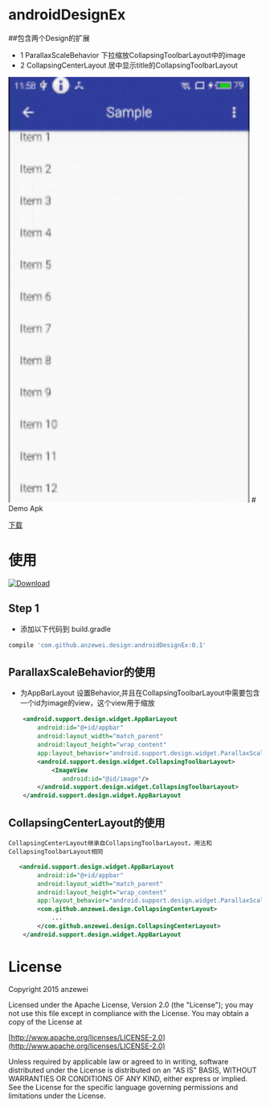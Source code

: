 # androidDesignEx

##包含两个Design的扩展

-  1 ParallaxScaleBehavior 下拉缩放CollapsingToolbarLayout中的image
-  2 CollapsingCenterLayout 居中显示title的CollapsingToolbarLayout

<img width="480" height="847" src="https://github.com/anzewei/Android-DesignEx/blob/master/ext/ezgif.com-resize.gif" />
# Demo Apk

<a href="https://github.com/anzewei/Android-DesignEx/blob/master/ext/sample-debug.apk?raw=true">下载</a>

# 使用
[ ![Download](https://api.bintray.com/packages/anzewei/maven/com.github.anzewei.design/images/download.svg) ](https://bintray.com/anzewei/maven/com.github.anzewei.design/0.1)

## Step 1

- 添加以下代码到 build.gradle

``` groovy
compile 'com.github.anzewei.design:androidDesignEx:0.1'
``` 
	
## ParallaxScaleBehavior的使用

-  为AppBarLayout 设置Behavior,并且在CollapsingToolbarLayout中需要包含一个id为image的view，这个view用于缩放

```xml
    <android.support.design.widget.AppBarLayout
        android:id="@+id/appbar"
        android:layout_width="match_parent"
        android:layout_height="wrap_content"
        app:layout_behavior="android.support.design.widget.ParallaxScaleBehavior">
		<android.support.design.widget.CollapsingToolbarLayout>
			<ImageView 
               android:id="@id/image"/>
		</android.support.design.widget.CollapsingToolbarLayout>
	</android.support.design.widget.AppBarLayout
```
## CollapsingCenterLayout的使用
	CollapsingCenterLayout继承自CollapsingToolbarLayout，用法和CollapsingToolbarLayout相同
	
```xml
   <android.support.design.widget.AppBarLayout
        android:id="@+id/appbar"
        android:layout_width="match_parent"
        android:layout_height="wrap_content"
        app:layout_behavior="android.support.design.widget.ParallaxScaleBehavior">
		<com.github.anzewei.design.CollapsingCenterLayout>
			...
		</com.github.anzewei.design.CollapsingCenterLayout>
	</android.support.design.widget.AppBarLayout
```


# License

Copyright 2015 anzewei

Licensed under the Apache License, Version 2.0 (the "License"); you may not use this file except in compliance with the License. You may obtain a copy of the License at

[http://www.apache.org/licenses/LICENSE-2.0](http://www.apache.org/licenses/LICENSE-2.0)

Unless required by applicable law or agreed to in writing, software distributed under the License is distributed on an "AS IS" BASIS, WITHOUT WARRANTIES OR CONDITIONS OF ANY KIND, either express or implied. See the License for the specific language governing permissions and limitations under the License.
